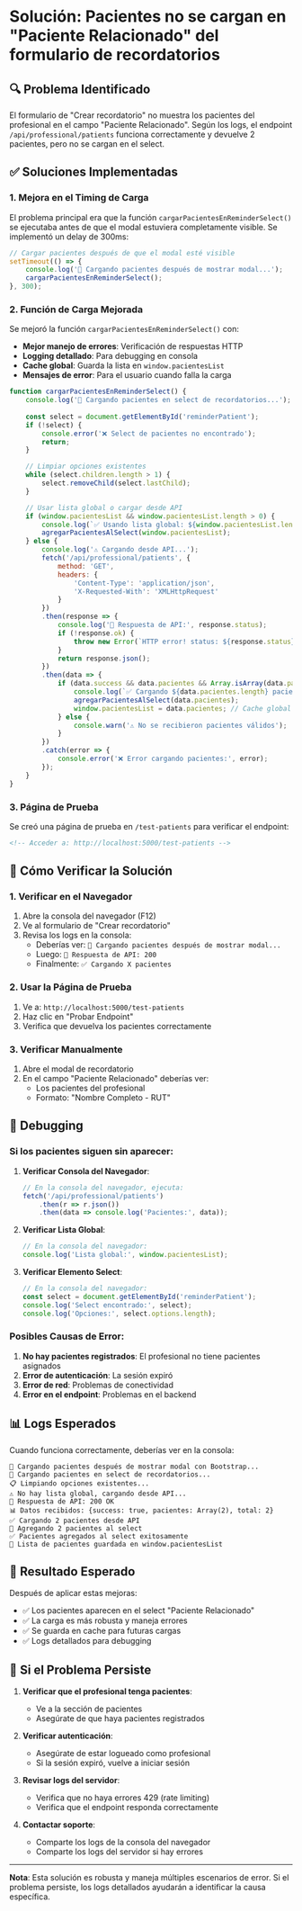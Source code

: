 # Solución: Pacientes no se cargan en "Paciente Relacionado" del formulario de recordatorios

## 🔍 Problema Identificado

El formulario de "Crear recordatorio" no muestra los pacientes del profesional en el campo "Paciente Relacionado". Según los logs, el endpoint `/api/professional/patients` funciona correctamente y devuelve 2 pacientes, pero no se cargan en el select.

## ✅ Soluciones Implementadas

### 1. **Mejora en el Timing de Carga**

El problema principal era que la función `cargarPacientesEnReminderSelect()` se ejecutaba antes de que el modal estuviera completamente visible. Se implementó un delay de 300ms:

```javascript
// Cargar pacientes después de que el modal esté visible
setTimeout(() => {
    console.log('🔄 Cargando pacientes después de mostrar modal...');
    cargarPacientesEnReminderSelect();
}, 300);
```

### 2. **Función de Carga Mejorada**

Se mejoró la función `cargarPacientesEnReminderSelect()` con:

- **Mejor manejo de errores**: Verificación de respuestas HTTP
- **Logging detallado**: Para debugging en consola
- **Cache global**: Guarda la lista en `window.pacientesList`
- **Mensajes de error**: Para el usuario cuando falla la carga

```javascript
function cargarPacientesEnReminderSelect() {
    console.log('🔄 Cargando pacientes en select de recordatorios...');
    
    const select = document.getElementById('reminderPatient');
    if (!select) {
        console.error('❌ Select de pacientes no encontrado');
        return;
    }

    // Limpiar opciones existentes
    while (select.children.length > 1) {
        select.removeChild(select.lastChild);
    }

    // Usar lista global o cargar desde API
    if (window.pacientesList && window.pacientesList.length > 0) {
        console.log(`✅ Usando lista global: ${window.pacientesList.length} pacientes`);
        agregarPacientesAlSelect(window.pacientesList);
    } else {
        console.log('⚠️ Cargando desde API...');
        fetch('/api/professional/patients', {
            method: 'GET',
            headers: {
                'Content-Type': 'application/json',
                'X-Requested-With': 'XMLHttpRequest'
            }
        })
        .then(response => {
            console.log('📡 Respuesta de API:', response.status);
            if (!response.ok) {
                throw new Error(`HTTP error! status: ${response.status}`);
            }
            return response.json();
        })
        .then(data => {
            if (data.success && data.pacientes && Array.isArray(data.pacientes)) {
                console.log(`✅ Cargando ${data.pacientes.length} pacientes`);
                agregarPacientesAlSelect(data.pacientes);
                window.pacientesList = data.pacientes; // Cache global
            } else {
                console.warn('⚠️ No se recibieron pacientes válidos');
            }
        })
        .catch(error => {
            console.error('❌ Error cargando pacientes:', error);
        });
    }
}
```

### 3. **Página de Prueba**

Se creó una página de prueba en `/test-patients` para verificar el endpoint:

```html
<!-- Acceder a: http://localhost:5000/test-patients -->
```

## 🚀 Cómo Verificar la Solución

### 1. **Verificar en el Navegador**

1. Abre la consola del navegador (F12)
2. Ve al formulario de "Crear recordatorio"
3. Revisa los logs en la consola:
   - Deberías ver: `🔄 Cargando pacientes después de mostrar modal...`
   - Luego: `📡 Respuesta de API: 200`
   - Finalmente: `✅ Cargando X pacientes`

### 2. **Usar la Página de Prueba**

1. Ve a: `http://localhost:5000/test-patients`
2. Haz clic en "Probar Endpoint"
3. Verifica que devuelva los pacientes correctamente

### 3. **Verificar Manualmente**

1. Abre el modal de recordatorio
2. En el campo "Paciente Relacionado" deberías ver:
   - Los pacientes del profesional
   - Formato: "Nombre Completo - RUT"

## 🔧 Debugging

### Si los pacientes siguen sin aparecer:

1. **Verificar Consola del Navegador**:
   ```javascript
   // En la consola del navegador, ejecuta:
   fetch('/api/professional/patients')
       .then(r => r.json())
       .then(data => console.log('Pacientes:', data));
   ```

2. **Verificar Lista Global**:
   ```javascript
   // En la consola del navegador:
   console.log('Lista global:', window.pacientesList);
   ```

3. **Verificar Elemento Select**:
   ```javascript
   // En la consola del navegador:
   const select = document.getElementById('reminderPatient');
   console.log('Select encontrado:', select);
   console.log('Opciones:', select.options.length);
   ```

### Posibles Causas de Error:

1. **No hay pacientes registrados**: El profesional no tiene pacientes asignados
2. **Error de autenticación**: La sesión expiró
3. **Error de red**: Problemas de conectividad
4. **Error en el endpoint**: Problemas en el backend

## 📊 Logs Esperados

Cuando funciona correctamente, deberías ver en la consola:

```
🔄 Cargando pacientes después de mostrar modal con Bootstrap...
🔄 Cargando pacientes en select de recordatorios...
📋 Limpiando opciones existentes...
⚠️ No hay lista global, cargando desde API...
📡 Respuesta de API: 200 OK
📊 Datos recibidos: {success: true, pacientes: Array(2), total: 2}
✅ Cargando 2 pacientes desde API
📝 Agregando 2 pacientes al select
✅ Pacientes agregados al select exitosamente
💾 Lista de pacientes guardada en window.pacientesList
```

## 🎯 Resultado Esperado

Después de aplicar estas mejoras:

- ✅ Los pacientes aparecen en el select "Paciente Relacionado"
- ✅ La carga es más robusta y maneja errores
- ✅ Se guarda en cache para futuras cargas
- ✅ Logs detallados para debugging

## 🚨 Si el Problema Persiste

1. **Verificar que el profesional tenga pacientes**:
   - Ve a la sección de pacientes
   - Asegúrate de que haya pacientes registrados

2. **Verificar autenticación**:
   - Asegúrate de estar logueado como profesional
   - Si la sesión expiró, vuelve a iniciar sesión

3. **Revisar logs del servidor**:
   - Verifica que no haya errores 429 (rate limiting)
   - Verifica que el endpoint responda correctamente

4. **Contactar soporte**:
   - Comparte los logs de la consola del navegador
   - Comparte los logs del servidor si hay errores

---

**Nota**: Esta solución es robusta y maneja múltiples escenarios de error. Si el problema persiste, los logs detallados ayudarán a identificar la causa específica. 